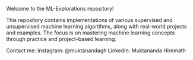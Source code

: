 Welcome to the ML-Explorations repository! 

This repository contains implementations of various supervised and unsupervised machine learning algorithms, along with real-world projects and examples. The focus is on mastering machine learning concepts through practice and project-based learning.

Contact me:
Instagram: @muktanandagh
LinkedIn: Muktananda Hiremath


